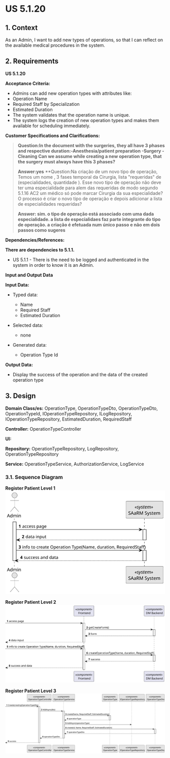 # US 5.1.20

## 1. Context

As an Admin, I want to add new types of operations, so that I can reflect on the available medical procedures in the
system.

## 2. Requirements

**US 5.1.20**

**Acceptance Criteria:**

- Admins can add new operation types with attributes like:
- Operation Name
- Required Staff by Specialization
- Estimated Duration
- The system validates that the operation name is unique.
- The system logs the creation of new operation types and makes them available for scheduling
  immediately.

**Customer Specifications and Clarifications:**

> **Question:In the document with the surgeries, they all have 3 phases and respective duration:-Anesthesia/patient
preparation -Surgery -Cleaning Can we assume while creating a new operation type, that the surgery must always have this
3 phases?**
>
> **Answer:yes**
> **Question:Na criação de um novo tipo de operação, Temos um nome , 3 fases temporal da Cirurgia, lista "requeridas"
> de (especialidades, quantidade ). Esse novo tipo de operação não deve ter uma especialidade para alem das requeridas
> de
> modo segundo 5.1.16 AC2 um médico só pode marcar Cirurgia da sua especialidade? O processo é criar o novo tipo de
> operação e depois adicionar a lista de especialidades requeridas?
>
> **Answer: sim. o tipo de operação está associado com uma dada especialidade. a lista de especialidaes faz parte
integrante do tipo de operação. a criação é efetuada num único passo e não em dois passos como sugeres**

**Dependencies/References:**

**There are dependencies to 5.1.1.**

* US 5.1.1 - There is the need to be logged and authenticated in the system in order to know it is an Admin.

**Input and Output Data**

**Input Data:**

* Typed data:
    * Name
    * Required Staff
    * Estimated Duration

* Selected data:
    * none

* Generated data:
    * Operation Type Id

**Output Data:**

* Display the success of the operation and the data of the created operation type

## 3. Design

**Domain Class/es:** OperationType, OperationTypeDto, OperationTypeDto, OperationTypeId,
IOperationTypeRepository, ILogRepository, IOperationTypeRepository, EstimatedDuration, RequiredStaff

**Controller:** OperationTypeController

**UI:**

**Repository:**    OperationTypeRepository, LogRepository, OperationTypeRepository

**Service:** OperationTypeService, AuthorizationService, LogService

### 3.1. Sequence Diagram

**Register Patient Level 1**
![Register Operation Request](sequence-diagram-1.svg "Register Operation Request")

**Register Patient Level 2**
![Register Operation Request](sequence-diagram-2.svg "Register Operation Request")

**Register Patient Level 3**
![Register Operation Request](sequence-diagram-3.svg "Register Operation Request")



